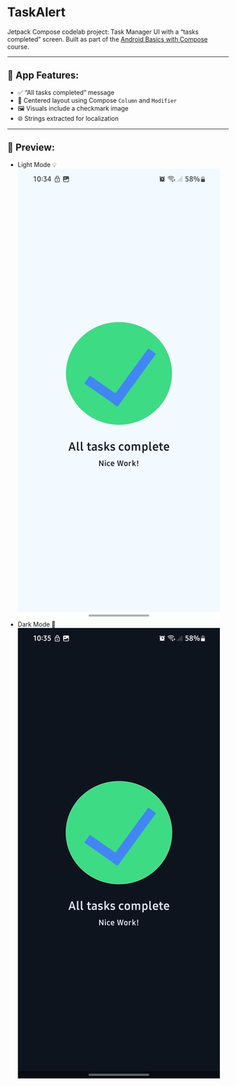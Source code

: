 # TaskAlert
Jetpack Compose codelab project: Task Manager UI with a “tasks completed” screen.
Built as part of the [Android Basics with Compose](https://developer.android.com/courses/pathways/android-basics-compose-unit-1-pathway-3) course.

---

## 📱 App Features:
- ✅ “All tasks completed” message
- 🎯 Centered layout using Compose `Column` and `Modifier`
- 🖼️ Visuals include a checkmark image
- 🌐 Strings extracted for localization

---
## 📸 Preview:

- Light Mode 💡 <br> 
![TaskAlert](assets/assets2.jpeg) <br>
- Dark Mode 🌙 <br>
![TaskAlert](assets/assets1.jpeg) <br>


